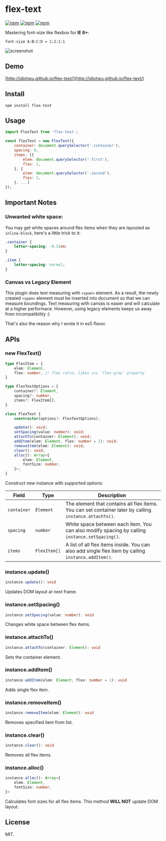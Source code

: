 # flex-text

[![npm](https://img.shields.io/npm/v/flex-text.svg?style=flat-square)](https://www.npmjs.com/package/flex-text)
[![npm](https://img.shields.io/npm/dt/flex-text.svg?style=flat-square)](https://www.npmjs.com/package/flex-text)
[![npm](https://img.shields.io/npm/l/flex-text.svg?style=flat-square)](https://www.npmjs.com/package/flex-text)

Mastering font-size like flexbox for **IE 8+**:

```
font-size A:B:C:D = 1:2:1:1
```

![screenshot](https://raw.githubusercontent.com/idiotWu/flex-text/master/demo/screenshot.gif)

## Demo

[http://idiotwu.github.io/flex-text/](http://idiotwu.github.io/flex-text/)

## Install

```
npm install flex-text
```

## Usage

```javascript
import FlexText from 'flex-text';

const flexText = new FlexText({
    container: document.querySelector('.container'),
    spacing: 0,
    items: [{
        elem: document.querySelector('.first'),
        flex: 1,
    }, {
        elem: document.querySelector('.second'),
        flex: 2,
    }, ...]
});
```

## Important Notes

### Unwanted white space:

You may get white spaces around flex items when they are layouted as `inline-block`, here's a little trick to it:

```css
.container {
    letter-spacing: -0.31em;
}

.item {
    letter-spacing: normal;
}
```

### Canvas vs Legacy Element

This plugin does text measuring with `<span>` element. As a result, the newly created `<span>` element must be inserted into document so that we can measure boundings. Text measuring with canvas is easier and will calculate at a higher performace. However, using legacy elements keeps us away from incompatibility :)

That's also the reason why I wrote it in es5 flavor.

## APIs

### new FlexText()

```ts
type FlexItem = {
    elem: Element,
    flex: number, // flex ratio, likes css `flex-grow` property
}

type FlexTextOptions = {
    container?: Element,
    spacing?: number,
    items?: FlexItem[],
}

class FlexText {
    constructor(options?: FlexTextOptions);

    update(): void;
    setSpacing(value: number): void;
    attachTo(container: Element): void;
    addItem(elem: Element, flex: number = 1): void;
    removeItem(elem: Element): void;
    clear(): void;
    alloc(): Array<{
        elem: Element,
        fontSize: number,
    }>;
}
```

Construct new instance with supported options:

| Field       | Type         | Description            |
| ----------- | ------------ | ---------------------- |
| `container` | `Element`    | The element that contains all flex items. You can set container later by calling `instance.attachTo()`. |
| `spacing`   | `number`     | White space between each item. You can also modify spacing by calling `instance.setSpacing()`. |
| `items`     | `FlexItem[]` | A list of all flex items inside. You can also add single flex item by calling `instance.addItem()`. |

### instance.update()

```ts
instance.update(): void
```

Updates DOM layout at next frame.

### instance.setSpacing()

```ts
instance.setSpacing(value: number): void
```

Changes white space between flex items.

### instance.attachTo()

```ts
instance.attachTo(container: Element): void
```

Sets the container element.

### instance.addItem()

```ts
instance.addItem(elem: Element, flex: number = 1): void
```

Adds single flex item.

### instance.removeItem()

```ts
instance.removeItem(elem: Element): void
```

Removes specified item from list.

### instance.clear()

```ts
instance.clear(): void
```

Removes all flex items.

### instance.alloc()

```ts
instance.alloc(): Array<{
    elem: Element,
    fontSize: number,
}>
```

Calculates font sizes for all flex items. This method **WILL NOT** update DOM layout.

## License

MIT.
